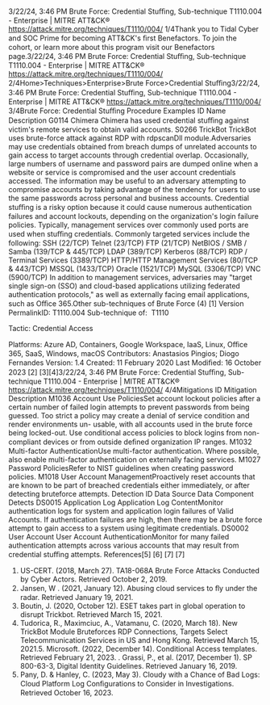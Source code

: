 3/22/24, 3:46 PM Brute Force: Credential Stuﬃng, Sub-technique T1110.004 - Enterprise | MITRE ATT&CK®
https://attack.mitre.org/techniques/T1110/004/ 1/4Thank you to Tidal Cyber and SOC Prime for becoming ATT&CK's ﬁrst Benefactors. To join the cohort, or learn more about this program visit our
Benefactors page.3/22/24, 3:46 PM Brute Force: Credential Stuﬃng, Sub-technique T1110.004 - Enterprise | MITRE ATT&CK®
https://attack.mitre.org/techniques/T1110/004/ 2/4Home>Techniques>Enterprise>Brute Force>Credential Stuﬃng3/22/24, 3:46 PM Brute Force: Credential Stuﬃng, Sub-technique T1110.004 - Enterprise | MITRE ATT&CK®
https://attack.mitre.org/techniques/T1110/004/ 3/4Brute Force: Credential Stuﬃng
Procedure Examples
ID Name Description
G0114 Chimera Chimera has used credential stuﬃng against victim's remote services to obtain valid accounts.
S0266 TrickBot TrickBot uses brute-force attack against RDP with rdpscanDll module.Adversaries may use credentials obtained from breach dumps of unrelated accounts to gain access to target accounts through credential
overlap. Occasionally, large numbers of username and password pairs are dumped online when a website or service is compromised and the
user account credentials accessed. The information may be useful to an adversary attempting to compromise accounts by taking
advantage of the tendency for users to use the same passwords across personal and business accounts.
Credential stuﬃng is a risky option because it could cause numerous authentication failures and account lockouts, depending on the
organization's login failure policies.
Typically, management services over commonly used ports are used when stuﬃng credentials. Commonly targeted services include the
following:
SSH (22/TCP)
Telnet (23/TCP)
FTP (21/TCP)
NetBIOS / SMB / Samba (139/TCP & 445/TCP)
LDAP (389/TCP)
Kerberos (88/TCP)
RDP / Terminal Services (3389/TCP)
HTTP/HTTP Management Services (80/TCP & 443/TCP)
MSSQL (1433/TCP)
Oracle (1521/TCP)
MySQL (3306/TCP)
VNC (5900/TCP)
In addition to management services, adversaries may "target single sign-on (SSO) and cloud-based applications utilizing federated
authentication protocols," as well as externally facing email applications, such as Oﬃce 365.Other sub-techniques of Brute Force (4)
[1]
Version PermalinkID: T1110.004
Sub-technique of:  T1110

Tactic: Credential Access

Platforms: Azure AD, Containers, Google Workspace, IaaS, Linux, Oﬃce 365, SaaS, Windows, macOS
Contributors: Anastasios Pingios; Diogo Fernandes
Version: 1.4
Created: 11 February 2020
Last Modiﬁed: 16 October 2023
[2]
[3][4]3/22/24, 3:46 PM Brute Force: Credential Stuﬃng, Sub-technique T1110.004 - Enterprise | MITRE ATT&CK®
https://attack.mitre.org/techniques/T1110/004/ 4/4Mitigations
ID Mitigation Description
M1036 Account Use
PoliciesSet account lockout policies after a certain number of failed login attempts to prevent passwords from
being guessed. Too strict a policy may create a denial of service condition and render environments un-
usable, with all accounts used in the brute force being locked-out. Use conditional access policies to
block logins from non-compliant devices or from outside deﬁned organization IP ranges.
M1032 Multi-factor
AuthenticationUse multi-factor authentication. Where possible, also enable multi-factor authentication on externally
facing services.
M1027 Password
PoliciesRefer to NIST guidelines when creating password policies. 
M1018 User Account
ManagementProactively reset accounts that are known to be part of breached credentials either immediately, or after
detecting bruteforce attempts.
Detection
ID Data Source Data Component Detects
DS0015 Application Log Application Log
ContentMonitor authentication logs for system and application login failures of Valid
Accounts. If authentication failures are high, then there may be a brute force attempt
to gain access to a system using legitimate credentials.
DS0002 User Account User Account
AuthenticationMonitor for many failed authentication attempts across various accounts that may
result from credential stuﬃng attempts.
References[5]
[6]
[7]
[7]
1. US-CERT. (2018, March 27). TA18-068A Brute Force Attacks
Conducted by Cyber Actors. Retrieved October 2, 2019.
2. Jansen, W . (2021, January 12). Abusing cloud services to ﬂy
under the radar. Retrieved January 19, 2021.
3. Boutin, J. (2020, October 12). ESET takes part in global
operation to disrupt Trickbot. Retrieved March 15, 2021.
4. Tudorica, R., Maximciuc, A., Vatamanu, C. (2020, March 18).
New TrickBot Module Bruteforces RDP Connections, Targets
Select Telecommunication Services in US and Hong Kong.
Retrieved March 15, 2021.5. Microsoft. (2022, December 14). Conditional Access
templates. Retrieved February 21, 2023.
. Grassi, P., et al. (2017, December 1). SP 800-63-3, Digital
Identity Guidelines. Retrieved January 16, 2019.
7. Pany, D. & Hanley, C. (2023, May 3). Cloudy with a Chance of
Bad Logs: Cloud Platform Log Conﬁgurations to Consider in
Investigations. Retrieved October 16, 2023.